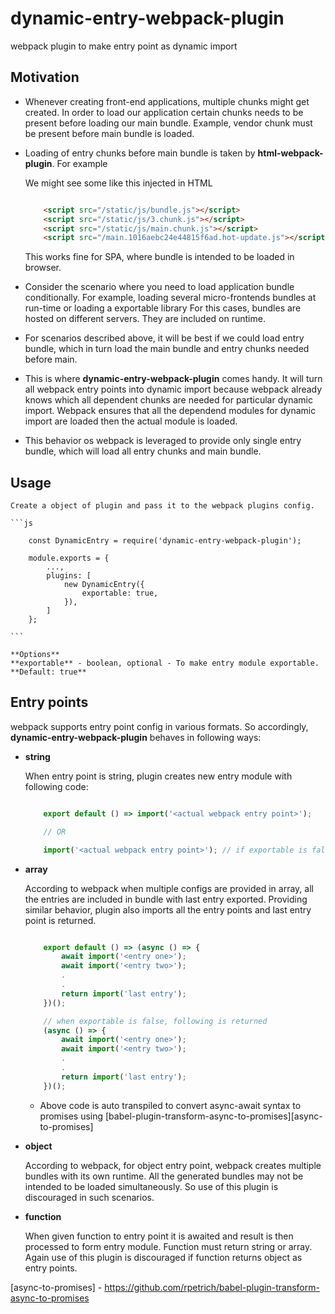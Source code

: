 # dynamic-entry-webpack-plugin
webpack plugin to make entry point as dynamic import

## Motivation

- Whenever creating front-end applications, multiple chunks might get created. In order to load our application certain chunks needs to be present before loading our main bundle.
    Example, vendor chunk must be present before main bundle is loaded.  

- Loading of entry chunks before main bundle is taken by **html-webpack-plugin**. For example  

    We might see some like this injected in HTML

    ```html
  
        <script src="/static/js/bundle.js"></script>
        <script src="/static/js/3.chunk.js"></script>
        <script src="/static/js/main.chunk.js"></script>
        <script src="/main.1016aebc24e44815f6ad.hot-update.js"></script>
  
    ```  
    This works fine for SPA, where bundle is intended to be loaded in browser.
  
- Consider the scenario where you need to load application bundle conditionally. 
    For example, loading several micro-frontends bundles at run-time or loading a exportable library
    For this cases, bundles are hosted on different servers. They are included on runtime.
    
- For scenarios described above, it will be best if we could load entry bundle, which in turn load the main bundle and entry chunks needed before main.
  
- This is where **dynamic-entry-webpack-plugin** comes handy. It will turn all webpack entry points into dynamic import because webpack already knows which all dependent chunks are needed for particular dynamic import. Webpack ensures that all the dependend modules for dynamic import are loaded then the actual module is loaded.
  
- This behavior os webpack is leveraged to provide only single entry bundle, which will load all entry chunks and main bundle.

## Usage
    Create a object of plugin and pass it to the webpack plugins config.

    ```js

        const DynamicEntry = require('dynamic-entry-webpack-plugin');

        module.exports = {
            ...,
            plugins: [
                new DynamicEntry({
                    exportable: true,
                }),
            ]
        };
  
    ```

    **Options**  
    **exportable** - boolean, optional - To make entry module exportable. **Default: true**  

## Entry points

webpack supports entry point config in various formats. So accordingly, **dynamic-entry-webpack-plugin** behaves in following ways:

- **string**  
  
    When entry point is string, plugin creates new entry module with following code:  
    ```js

        export default () => import('<actual webpack entry point>');

        // OR

        import('<actual webpack entry point>'); // if exportable is false

    ```  
  
- **array**  
  
    According to webpack when multiple configs are provided in array, all the entries are included in bundle with last entry exported. Providing similar behavior, plugin also imports all the entry points and last entry point is returned.

    ```js

        export default () => (async () => {
            await import('<entry one>');
            await import('<entry two>');
            .
            .
            return import('last entry');
        })();

        // when exportable is false, following is returned
        (async () => {
            await import('<entry one>');
            await import('<entry two>');
            .
            .
            return import('last entry');
        })();

    ```  

    * Above code is auto transpiled to convert async-await syntax to promises using [babel-plugin-transform-async-to-promises][async-to-promises]
  
- **object**
  
    According to webpack, for object entry point, webpack creates multiple bundles with its own runtime. All the generated bundles may not be intended to be loaded simultaneously. So use of this plugin is discouraged in such scenarios.  
  
- **function**

    When given function to entry point it is awaited and result is then processed to form entry module. Function must return string or array. Again use of this plugin is discouraged if function returns object as entry points.


[async-to-promises] - https://github.com/rpetrich/babel-plugin-transform-async-to-promises